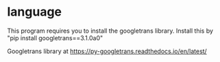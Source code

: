 # language

This program requires you to install the googletrans library. Install this by "pip install googletrans==3.1.0a0"

Googletrans library at https://py-googletrans.readthedocs.io/en/latest/
